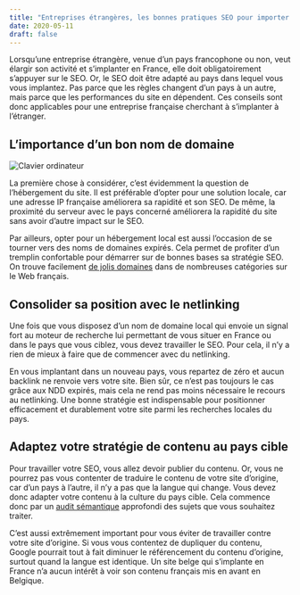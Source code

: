 ```yaml
---
title: "Entreprises étrangères, les bonnes pratiques SEO pour importer son site en France"
date: 2020-05-11
draft: false
---
```


Lorsqu&rsquo;une entreprise &eacute;trang&egrave;re, venue d&rsquo;un pays francophone ou non, veut &eacute;largir son activit&eacute; et s&rsquo;implanter en France, elle doit obligatoirement s&rsquo;appuyer sur le SEO. Or, le SEO doit &ecirc;tre adapt&eacute; au pays dans lequel vous vous implantez. Pas parce que les r&egrave;gles changent d&rsquo;un pays &agrave; un autre, mais parce que les performances du site en d&eacute;pendent. Ces conseils sont donc applicables pour une entreprise fran&ccedil;aise cherchant &agrave; s&rsquo;implanter &agrave; l&rsquo;&eacute;tranger.

## L&rsquo;importance d&rsquo;un bon nom de domaine

![Clavier ordinateur](/images/ee/clavier_ordinateur.jpg)

La premi&egrave;re chose &agrave; consid&eacute;rer, c&rsquo;est &eacute;videmment la question de l&rsquo;h&eacute;bergement du site. Il est pr&eacute;f&eacute;rable d&rsquo;opter pour une solution locale, car une adresse IP fran&ccedil;aise am&eacute;liorera sa rapidit&eacute; et son SEO. De m&ecirc;me, la proximit&eacute; du serveur avec le pays concern&eacute; am&eacute;liorera la rapidit&eacute; du site sans avoir d&rsquo;autre impact sur le SEO.

Par ailleurs, opter pour un h&eacute;bergement local est aussi l&rsquo;occasion de se tourner vers des noms de domaines expir&eacute;s. Cela permet de profiter d&rsquo;un tremplin confortable pour d&eacute;marrer sur de bonnes bases sa strat&eacute;gie SEO. On trouve facilement <a href="https://www.expireseo.com/">de jolis domaines</a> dans de nombreuses cat&eacute;gories sur le Web fran&ccedil;ais.

## Consolider sa position avec le netlinking

Une fois que vous disposez d&rsquo;un nom de domaine local qui envoie un signal fort au moteur de recherche lui permettant de vous situer en France ou dans le pays que vous ciblez, vous devez travailler le SEO. Pour cela, il n&rsquo;y a rien de mieux &agrave; faire que de commencer avec du netlinking.

En vous implantant dans un nouveau pays, vous repartez de z&eacute;ro et aucun backlink ne renvoie vers votre site. Bien s&ucirc;r, ce n&rsquo;est pas toujours le cas gr&acirc;ce aux NDD expir&eacute;s, mais cela ne rend pas moins n&eacute;cessaire le recours au netlinking. Une bonne strat&eacute;gie est indispensable pour positionner efficacement et durablement votre site parmi les recherches locales du pays.

## Adaptez votre strat&eacute;gie de contenu au pays cible

Pour travailler votre SEO, vous allez devoir publier du contenu. Or, vous ne pourrez pas vous contenter de traduire le contenu de votre site d&rsquo;origine, car d&rsquo;un pays &agrave; l&rsquo;autre, il n&rsquo;y a pas que la langue qui change. Vous devez donc adapter votre contenu &agrave; la culture du pays cible. Cela commence donc par un <a href="https://www.youtube.com/watch?time_continue=281&amp;v=7nKy22Y4Kcw&amp;feature=emb_logo">audit s&eacute;mantique</a> approfondi des sujets que vous souhaitez traiter.

C&rsquo;est aussi extr&ecirc;mement important pour vous &eacute;viter de travailler contre votre site d&rsquo;origine. Si vous vous contentez de dupliquer du contenu, Google pourrait tout &agrave; fait diminuer le r&eacute;f&eacute;rencement du contenu d&rsquo;origine, surtout quand la langue est identique. Un site belge qui s&rsquo;implante en France n&rsquo;a aucun int&eacute;r&ecirc;t &agrave; voir son contenu fran&ccedil;ais mis en avant en Belgique.